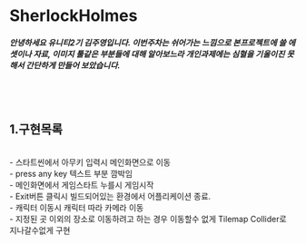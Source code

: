 # SherlockHolmes
##### 안녕하세요 유니티2기 김주영입니다. 이번주차는 쉬어가는 느낌으로 본프로젝트에 쓸 에셋이나 자료, 이미지 툴같은 부분들에 대해 알아보느라 개인과제에는 심혈을 기울이진 못해서 간단하게 만들어 보았습니다. 
</br></br>
## 1.구현목록
</br>
- 스타트씬에서 아무키 입력시 메인화면으로 이동</br>
- press any key 텍스트 부분 깜박임</br>
- 메인화면에서 게임스타트 누를시 게임시작</br>
- Exit버튼 클릭시 빌드되어있는 환경에서 어플리케이션 종료.</br>
- 캐릭터 이동시 캐릭터 따라 카메라 이동</br>
- 지정된 곳 이외의 장소로 이동하려고 하는 경우 이동할수 없게 Tilemap Collider로 지나갈수없게 구현 </br>

